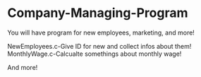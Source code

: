 # Company-Managing-Program
You will have program for new employees, marketing, and more!

NewEmployees.c-Give ID for new and collect infos about them!
MonthlyWage.c-Calcualte somethings about monthly wage!

And more!
